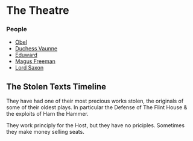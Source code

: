 # The Theatre


### People
 * [Obel](/p/obel.md)
 * [Duchess Vaunne](/p/vaunne.md)
 * [Eduward](/p/eduward.md)
 * [Magus Freeman](/p/magnus.md)
 * [Lord Saxon](/p/lord_saxon.md)

## The Stolen Texts Timeline

They have had one of their most precious works stolen, the originals of some of their oldest plays. In particular the Defense of The Flint House & the exploits of Harn the Hammer.

They work principly for the Host, but they have no priciples. Sometimes they make money selling seats.


